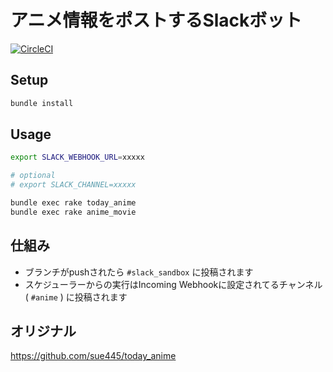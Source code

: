 # アニメ情報をポストするSlackボット
[![CircleCI](https://circleci.com/gh/ruby-jp/anime_bot/tree/master.svg?style=svg)](https://circleci.com/gh/ruby-jp/anime_bot/tree/master)

## Setup
```bash
bundle install
```

## Usage
```bash
export SLACK_WEBHOOK_URL=xxxxx

# optional
# export SLACK_CHANNEL=xxxxx

bundle exec rake today_anime
bundle exec rake anime_movie
```

## 仕組み
* ブランチがpushされたら `#slack_sandbox` に投稿されます
* スケジューラーからの実行はIncoming Webhookに設定されてるチャンネル ( `#anime` ) に投稿されます

## オリジナル
https://github.com/sue445/today_anime
